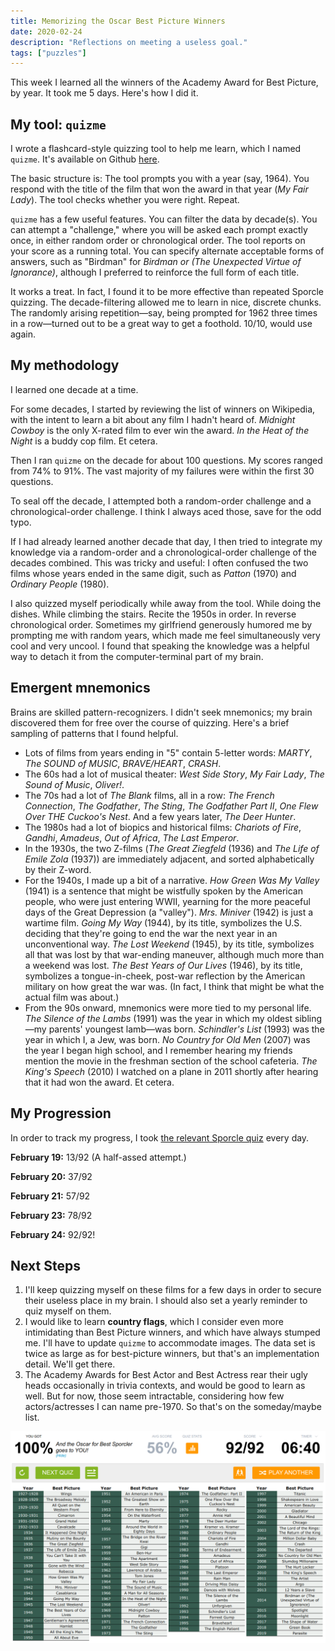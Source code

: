 ```yaml
---
title: Memorizing the Oscar Best Picture Winners
date: 2020-02-24
description: "Reflections on meeting a useless goal."
tags: ["puzzles"]
---
```

This week I learned all the winners of the Academy Award for Best Picture, by year. It took me 5 days. Here's how I did it.

## My tool: `quizme`

I wrote a flashcard-style quizzing tool to help me learn, which I named `quizme`. It's available on Github [here](https://github.com/Gredelston/quizme).

The basic structure is: The tool prompts you with a year (say, 1964). You respond with the title of the film that won the award in that year (_My Fair Lady_). The tool checks whether you were right. Repeat.

`quizme` has a few useful features. You can filter the data by decade(s). You can attempt a "challenge," where you will be asked each prompt exactly once, in either random order or chronological order. The tool reports on your score as a running total. You can specify alternate acceptable forms of answers, such as "Birdman" for *Birdman or (The Unexpected Virtue of Ignorance)*, although I preferred to reinforce the full form of each title.

It works a treat. In fact, I found it to be more effective than repeated Sporcle quizzing. The decade-filtering allowed me to learn in nice, discrete chunks. The randomly arising repetition—say, being prompted for 1962 three times in a row—turned out to be a great way to get a foothold. 10/10, would use again.

## My methodology

I learned one decade at a time.

For some decades, I started by reviewing the list of winners on Wikipedia, with the intent to learn a bit about any film I hadn't heard of. *Midnight Cowboy* is the only X-rated film to ever win the award. *In the Heat of the Night* is a buddy cop film. Et cetera.

Then I ran `quizme` on the decade for about 100 questions. My scores ranged from 74% to 91%. The vast majority of my failures were within the first 30 questions.

To seal off the decade, I attempted both a random-order challenge and a chronological-order challenge. I think I always aced those, save for the odd typo.

If I had already learned another decade that day, I then tried to integrate my knowledge via a random-order and a chronological-order challenge of the decades combined. This was tricky and useful: I often confused the two films whose years ended in the same digit, such as *Patton* (1970) and *Ordinary People* (1980).

I also quizzed myself periodically while away from the tool. While doing the dishes. While climbing the stairs. Recite the 1950s in order. In reverse chronological order. Sometimes my girlfriend generously humored me by prompting me with random years, which made me feel simultaneously very cool and very uncool. I found that speaking the knowledge was a helpful way to detach it from the computer-terminal part of my brain.

## Emergent mnemonics

Brains are skilled pattern-recognizers. I didn't seek mnemonics; my brain discovered them for free over the course of quizzing. Here's a brief sampling of patterns that I found helpful.

- Lots of films from years ending in "5" contain 5-letter words: *MARTY*, *The SOUND of MUSIC*, *BRAVE/HEART*, *CRASH*.
- The 60s had a lot of musical theater: *West Side Story*, *My Fair Lady*, *The Sound of Music*, *Oliver!*.
- The 70s had a lot of *The Blank* films, all in a row: *The French Connection*, *The Godfather*, *The Sting*, *The Godfather Part II*, *One Flew Over THE Cuckoo's Nest*. And a few years later, *The Deer Hunter*.
- The 1980s had a lot of biopics and historical films: *Chariots of Fire*, *Gandhi*, *Amadeus*, *Out of Africa*, *The Last Emperor*.
- In the 1930s, the two Z-films (*The Great Ziegfeld* (1936) and *The Life of Emile Zola* (1937)) are immediately adjacent, and sorted alphabetically by their Z-word.
- For the 1940s, I made up a bit of a narrative. *How Green Was My Valley* (1941) is a sentence that might be wistfully spoken by the American people, who were just entering WWII, yearning for the more peaceful days of the Great Depression (a "valley"). *Mrs. Miniver* (1942) is just a wartime film. *Going My Way* (1944), by its title, symbolizes the U.S. deciding that they're going to end the war the next year in an unconventional way. *The Lost Weekend* (1945), by its title, symbolizes all that was lost by that war-ending maneuver, although much more than a weekend was lost. *The Best Years of Our Lives* (1946), by its title, symbolizes a tongue-in-cheek, post-war reflection by the American military on how great the war was. (In fact, I think that might be what the actual film was about.)
- From the 90s onward, mnemonics were more tied to my personal life. *The Silence of the Lambs* (1991) was the year in which my oldest sibling—my parents' youngest lamb—was born. *Schindler's List* (1993) was the year in which I, a Jew, was born. *No Country for Old Men* (2007) was the year I began high school, and I remember hearing my friends mention the movie in the freshman section of the school cafeteria. *The King's Speech* (2010) I watched on a plane in 2011 shortly after hearing that it had won the award. Et cetera.

## My Progression

In order to track my progress, I took [the relevant Sporcle quiz](www.sporcle.com/games/boknowsmovies/best_pictures) every day.

**February 19:** 13/92 (A half-assed attempt.)

**February 20:** 37/92 

**February 21:** 57/92 

**February 23:** 78/92 

**February 24:** 92/92! 

## Next Steps

1. I'll keep quizzing myself on these films for a few days in order to secure their useless place in my brain. I should also set a yearly reminder to quiz myself on them.
2. I would like to learn **country flags**, which I consider even more intimidating than Best Picture winners, and which have always stumped me. I'll have to update `quizme` to accommodate images. The data set is twice as large as for best-picture winners, but that's an implementation detail. We'll get there.
3. The Academy Awards for Best Actor and Best Actress rear their ugly heads occasionally in trivia contexts, and would be good to learn as well. But for now, those seem intractable, considering how few actors/actresses I can name pre-1970. So that's on the someday/maybe list.

![_image of a completed Sporcle quiz_](./sporcle.png)
